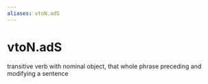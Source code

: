 ```yaml
---
aliases: vtoN.adS
---
```

# vtoN.adS

transitive verb with nominal object, that whole phrase preceding and modifying a sentence